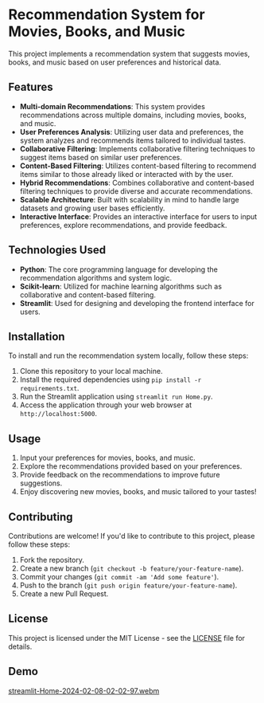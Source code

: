 # Recommendation System for Movies, Books, and Music

This project implements a recommendation system that suggests movies, books, and music based on user preferences and historical data.

## Features

- **Multi-domain Recommendations**: This system provides recommendations across multiple domains, including movies, books, and music.
- **User Preferences Analysis**: Utilizing user data and preferences, the system analyzes and recommends items tailored to individual tastes.
- **Collaborative Filtering**: Implements collaborative filtering techniques to suggest items based on similar user preferences.
- **Content-Based Filtering**: Utilizes content-based filtering to recommend items similar to those already liked or interacted with by the user.
- **Hybrid Recommendations**: Combines collaborative and content-based filtering techniques to provide diverse and accurate recommendations.
- **Scalable Architecture**: Built with scalability in mind to handle large datasets and growing user bases efficiently.
- **Interactive Interface**: Provides an interactive interface for users to input preferences, explore recommendations, and provide feedback.

## Technologies Used

- **Python**: The core programming language for developing the recommendation algorithms and system logic.
- **Scikit-learn**: Utilized for machine learning algorithms such as collaborative and content-based filtering.
- **Streamlit**: Used for designing and developing the frontend interface for users.

## Installation

To install and run the recommendation system locally, follow these steps:

1. Clone this repository to your local machine.
2. Install the required dependencies using `pip install -r requirements.txt`.
3. Run the Streamlit application using `streamlit run Home.py`.
4. Access the application through your web browser at `http://localhost:5000`.

## Usage

1. Input your preferences for movies, books, and music.
2. Explore the recommendations provided based on your preferences.
3. Provide feedback on the recommendations to improve future suggestions.
4. Enjoy discovering new movies, books, and music tailored to your tastes!

## Contributing

Contributions are welcome! If you'd like to contribute to this project, please follow these steps:

1. Fork the repository.
2. Create a new branch (`git checkout -b feature/your-feature-name`).
3. Commit your changes (`git commit -am 'Add some feature'`).
4. Push to the branch (`git push origin feature/your-feature-name`).
5. Create a new Pull Request.

## License

This project is licensed under the MIT License - see the [LICENSE](LICENSE) file for details.

## Demo

[streamlit-Home-2024-02-08-02-02-97.webm](https://github.com/figo2001/Recommender-Pro-X/assets/78696850/45914657-8290-43ec-8a7d-b304f1d0d580)

